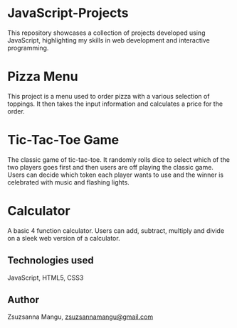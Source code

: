 # JavaScript-Projects
This repository showcases a collection of projects developed using JavaScript, highlighting my skills in web development and interactive programming.

# Pizza Menu
This project is a menu used to order pizza with a various selection of toppings. It then takes the input information and calculates a price for the order.

# Tic-Tac-Toe Game
The classic game of tic-tac-toe. It randomly rolls dice to select which of the two players goes first and then users are off playing the classic game. Users can decide which token each player wants to use and the winner is celebrated with music and flashing lights.

# Calculator
A basic 4 function calculator. Users can add, subtract, multiply and divide on a sleek web version of a calculator.

## Technologies used
JavaScript, HTML5, CSS3

## Author
Zsuzsanna Mangu, zsuzsannamangu@gmail.com
